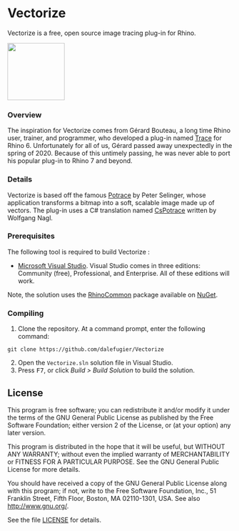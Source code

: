 # Vectorize
Vectorize is a free, open source image tracing plug-in for Rhino.

<img width="128" height="128" src="https://github.com/dalefugier/Vectorize/raw/main/Tools/Vectorize.png">

### Overview

The inspiration for Vectorize comes from Gérard Bouteau, a long time Rhino user, trainer, and programmer, who developed a plug-in named [Trace](https://www.food4rhino.com/app/trace) for Rhino 6. Unfortunately for all of us, Gérard passed away unexpectedly in the spring of 2020. Because of this untimely passing, he was never able to port his popular plug-in to Rhino 7 and beyond.

### Details

Vectorize is based off the famous [Potrace](http://potrace.sourceforge.net/) by Peter Selinger, whose application transforms a bitmap into a soft, scalable image made up of vectors. The plug-in uses a C# translation named [CsPotrace](https://www.drawing3d.de/Downloads.aspx) written by Wolfgang Nagl.

### Prerequisites

The following tool is required to build Vectorize :

- [Microsoft Visual Studio](https://visualstudio.microsoft.com/). Visual Studio comes in three editions: Community (free), Professional, and Enterprise. All of these editions will work.

Note, the solution uses the [RhinoCommon](https://www.nuget.org/packages/rhinocommon) package available on [NuGet](https://www.nuget.org/).

### Compiling

1. Clone the repository. At a command prompt, enter the following command:

```
git clone https://github.com/dalefugier/Vectorize
```

2. Open the `Vectorize.sln` solution file in Visual Studio.
3. Press <kbd>F7</kbd>, or click *Build > Build Solution*  to build the solution.

## License

This program is free software; you can redistribute it and/or modify it under the terms of the GNU General Public License as published by the Free Software Foundation; either version 2 of the License, or (at your option) any later version.

This program is distributed in the hope that it will be useful, but WITHOUT ANY WARRANTY; without even the implied warranty of MERCHANTABILITY or FITNESS FOR A PARTICULAR PURPOSE.  See the GNU General Public License for more details.

You should have received a copy of the GNU General Public License along with this program; if not, write to the Free Software Foundation, Inc., 51 Franklin Street, Fifth Floor, Boston, MA 02110-1301, USA. See also http://www.gnu.org/.

See the file [LICENSE](https://github.com/dalefugier/Vectorize/blob/master/LICENSE) for details.
